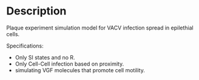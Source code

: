 # Description

Plaque experiment simulation model for VACV infection spread in epilethial cells.

Specifications:
* Only SI states and no R.
* Only Cell-Cell infection based on proximity.
* simulating VGF molecules that promote cell motility.